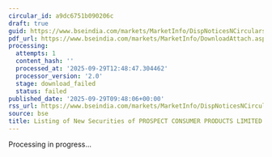 ```yaml
---
circular_id: a9dc6751b090206c
draft: true
guid: https://www.bseindia.com/markets/MarketInfo/DispNoticesNCirculars.aspx?Noticeid={E9D00418-0721-403D-841D-8C28ADCB06B5}&noticeno=20250929-27&dt=09/29/2025&icount=27&totcount=48&flag=0
pdf_url: https://www.bseindia.com/markets/MarketInfo/DownloadAttach.aspx?id=20250929-27&attachedId=
processing:
  attempts: 1
  content_hash: ''
  processed_at: '2025-09-29T12:48:47.304462'
  processor_version: '2.0'
  stage: download_failed
  status: failed
published_date: '2025-09-29T09:48:06+00:00'
rss_url: https://www.bseindia.com/markets/MarketInfo/DispNoticesNCirculars.aspx?Noticeid={E9D00418-0721-403D-841D-8C28ADCB06B5}&noticeno=20250929-27&dt=09/29/2025&icount=27&totcount=48&flag=0
source: bse
title: Listing of New Securities of PROSPECT CONSUMER PRODUCTS LIMITED
---
```


Processing in progress...